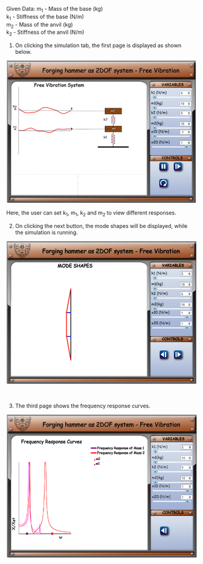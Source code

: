 Given Data:
m<sub>1</sub> - Mass of the base (kg) <br>
k<sub>1</sub> - Stiffness of the base (N/m) <br>
m<sub>2</sub> - Mass of the anvil (kg) <br>
k<sub>2</sub> - Stiffness of the anvil (N/m) <br>

1. On clicking the simulation tab, the first page is displayed as shown below.
<center>

![Alt text](images/1.png)

</center>
Here, the user can set k<sub>1</sub>, m<sub>1</sub>, k<sub>2</sub> and m<sub>2</sub> to view different responses.

<br>

2. On clicking the next button, the mode shapes will be displayed, while the simulation is running.
<center>

![Alt text](images/2.png)

</center>

<br>

3. The third page shows the frequency response curves.
<center>

![Alt text](images/3.png)

</center>
